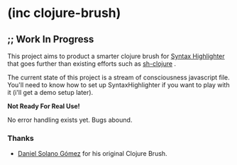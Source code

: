 # (inc clojure-brush)

## ;; Work In Progress

This project aims to product a smarter clojure brush for [Syntax Highlighter](https://github.com/alexgorbatchev/SyntaxHighlighter) that goes further than existing efforts such as [sh-clojure](https://github.com/sattvik/sh-clojure) .

The current state of this project is a stream of consciousness javascript file. You'll need to know how to set up SyntaxHighlighter if you want to play with it (i'll get a demo setup later). 

**Not Ready For Real Use!** 

No error handling exists yet. Bugs abound.


### Thanks

 * [Daniel Solano Gómez](http://www.deepbluelambda.org/) for his original Clojure Brush.
